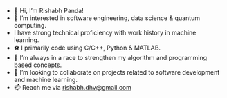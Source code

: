 - 👋 Hi, I’m Rishabh Panda!
- 👀 I’m interested in software engineering, data science & quantum computing. 
- I have strong technical proficiency with work history in machine learning.
- ⚽ I primarily code using C/C++, Python & MATLAB.
- 🌱 I’m always in a race to strengthen my algorithm and programming based concepts.
- 💞️ I’m looking to collaborate on projects related to software development and machine learning.
- 📫 Reach me via <rishabh.dhv@gmail.com>

<!---
rishabh-panda/rishabh-panda is a ✨ special ✨ repository because its `README.md` (this file) appears on your GitHub profile.
You can click the Preview link to take a look at your changes.
--->
